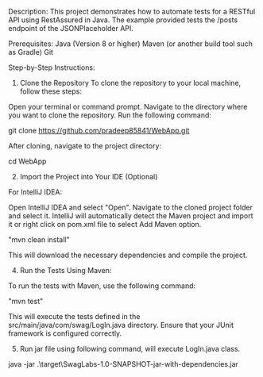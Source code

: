 Description:
This project demonstrates how to automate tests for a RESTful API using RestAssured in Java. The example provided tests the /posts endpoint of the JSONPlaceholder API.

Prerequisites:
Java (Version 8 or higher)
Maven (or another build tool such as Gradle)
Git

Step-by-Step Instructions:
1. Clone the Repository
To clone the repository to your local machine, follow these steps:

Open your terminal or command prompt.
Navigate to the directory where you want to clone the repository.
Run the following command:

git clone https://github.com/pradeep85841/WebApp.git

After cloning, navigate to the project directory:

cd WebApp



2. Import the Project into Your IDE (Optional)

For IntelliJ IDEA:

Open IntelliJ IDEA and select "Open".
Navigate to the cloned project folder and select it.
IntelliJ will automatically detect the Maven project and import it or right click on pom.xml file to select Add Maven option.


"mvn clean install"

This will download the necessary dependencies and compile the project.

4. Run the Tests
Using Maven:

To run the tests with Maven, use the following command:

"mvn test"

This will execute the tests defined in the src/main/java/com/swag/LogIn.java directory. Ensure that your JUnit framework is configured correctly.

5. Run jar file using following command, will execute LogIn.java class.

 java -jar .\target\SwagLabs-1.0-SNAPSHOT-jar-with-dependencies.jar

